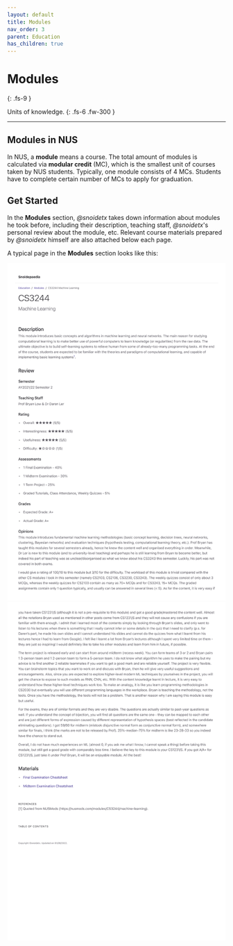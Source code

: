 ```yaml
---
layout: default
title: Modules
nav_order: 3
parent: Education
has_children: true
---
```


# Modules
{: .fs-9 }

Units of knowledge.
{: .fs-6 .fw-300 }

---

## Modules in NUS

In NUS, a **module** means a course. The total amount of modules is calculated via **modular credit** (MC), which is the smallest unit of courses taken by NUS students. Typically, one module consists of 4 MCs. Students have to complete certain number of MCs to apply for graduation.

## Get Started
In the **Modules** section, *@snoidetx* takes down information about modules he took before, including their description, teaching staff, *@snoidetx*'s personal review about the module, etc. Relevant course materials prepared by *@snoidetx* himself are also attached below each page.

A typical page in the **Modules** section looks like this:

![](https://raw.githubusercontent.com/snoidetx/Snoidepaedia/master/contents/education/modules/example-1.png) ![](https://raw.githubusercontent.com/snoidetx/Snoidepaedia/master/contents/education/modules/example-2.png)

